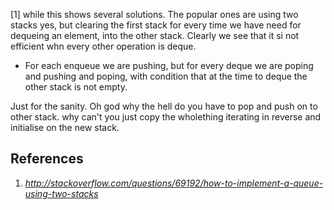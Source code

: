[1] while this shows several solutions. The popular ones are using two stacks yes, but clearing the first stack for every time we have need for dequeing an element, into the other stack. Clearly we see that it si not efficient whn every other operation is deque.

* For each enqueue we are pushing, but for every deque we are poping and pushing and poping, with condition that at the time to deque the other stack is not empty.

Just for the sanity. Oh god why the hell do you have to pop and push on to other stack. why can't you just copy the wholething iterating in reverse and initialise on the new stack. 

## References
1. _http://stackoverflow.com/questions/69192/how-to-implement-a-queue-using-two-stacks_